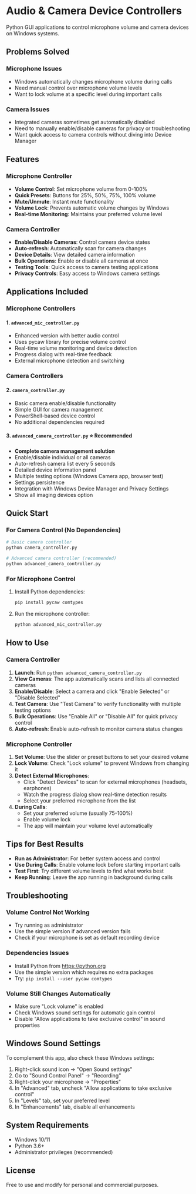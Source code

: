 # Audio & Camera Device Controllers

Python GUI applications to control microphone volume and camera devices on Windows systems.

## Problems Solved

### Microphone Issues
- Windows automatically changes microphone volume during calls
- Need manual control over microphone volume levels
- Want to lock volume at a specific level during important calls

### Camera Issues
- Integrated cameras sometimes get automatically disabled
- Need to manually enable/disable cameras for privacy or troubleshooting
- Want quick access to camera controls without diving into Device Manager

## Features

### Microphone Controller
- **Volume Control**: Set microphone volume from 0-100%
- **Quick Presets**: Buttons for 25%, 50%, 75%, 100% volume
- **Mute/Unmute**: Instant mute functionality
- **Volume Lock**: Prevents automatic volume changes by Windows
- **Real-time Monitoring**: Maintains your preferred volume level

### Camera Controller
- **Enable/Disable Cameras**: Control camera device states
- **Auto-refresh**: Automatically scan for camera changes
- **Device Details**: View detailed camera information
- **Bulk Operations**: Enable or disable all cameras at once
- **Testing Tools**: Quick access to camera testing applications
- **Privacy Controls**: Easy access to Windows camera settings

## Applications Included

### Microphone Controllers

#### 1. `advanced_mic_controller.py`
- Enhanced version with better audio control
- Uses pycaw library for precise volume control
- Real-time volume monitoring and device detection
- Progress dialog with real-time feedback
- External microphone detection and switching

### Camera Controllers

#### 2. `camera_controller.py`
- Basic camera enable/disable functionality
- Simple GUI for camera management
- PowerShell-based device control
- No additional dependencies required

#### 3. `advanced_camera_controller.py` ⭐ **Recommended**
- **Complete camera management solution**
- Enable/disable individual or all cameras
- Auto-refresh camera list every 5 seconds
- Detailed device information panel
- Multiple testing options (Windows Camera app, browser test)
- Settings persistence
- Integration with Windows Device Manager and Privacy Settings
- Show all imaging devices option

## Quick Start

### For Camera Control (No Dependencies)
```bash
# Basic camera controller
python camera_controller.py

# Advanced camera controller (recommended)
python advanced_camera_controller.py
```

### For Microphone Control
1. Install Python dependencies:
   ```bash
   pip install pycaw comtypes
   ```
2. Run the microphone controller:
   ```bash
   python advanced_mic_controller.py
   ```

## How to Use

### Camera Controller
1. **Launch**: Run `python advanced_camera_controller.py`
2. **View Cameras**: The app automatically scans and lists all connected cameras
3. **Enable/Disable**: Select a camera and click "Enable Selected" or "Disable Selected"
4. **Test Camera**: Use "Test Camera" to verify functionality with multiple testing options
5. **Bulk Operations**: Use "Enable All" or "Disable All" for quick privacy control
6. **Auto-refresh**: Enable auto-refresh to monitor camera status changes

### Microphone Controller
1. **Set Volume**: Use the slider or preset buttons to set your desired volume
2. **Lock Volume**: Check "Lock volume" to prevent Windows from changing it
3. **Detect External Microphones**: 
   - Click "Detect Devices" to scan for external microphones (headsets, earphones)
   - Watch the progress dialog show real-time detection results
   - Select your preferred microphone from the list
4. **During Calls**: 
   - Set your preferred volume (usually 75-100%)
   - Enable volume lock
   - The app will maintain your volume level automatically

## Tips for Best Results

- **Run as Administrator**: For better system access and control
- **Use During Calls**: Enable volume lock before starting important calls
- **Test First**: Try different volume levels to find what works best
- **Keep Running**: Leave the app running in background during calls

## Troubleshooting

### Volume Control Not Working
- Try running as administrator
- Use the simple version if advanced version fails
- Check if your microphone is set as default recording device

### Dependencies Issues
- Install Python from https://python.org
- Use the simple version which requires no extra packages
- Try: `pip install --user pycaw comtypes`

### Volume Still Changes Automatically
- Make sure "Lock volume" is enabled
- Check Windows sound settings for automatic gain control
- Disable "Allow applications to take exclusive control" in sound properties

## Windows Sound Settings

To complement this app, also check these Windows settings:
1. Right-click sound icon → "Open Sound settings"
2. Go to "Sound Control Panel" → "Recording"
3. Right-click your microphone → "Properties"
4. In "Advanced" tab, uncheck "Allow applications to take exclusive control"
5. In "Levels" tab, set your preferred level
6. In "Enhancements" tab, disable all enhancements

## System Requirements
- Windows 10/11
- Python 3.6+
- Administrator privileges (recommended)

## License
Free to use and modify for personal and commercial purposes.